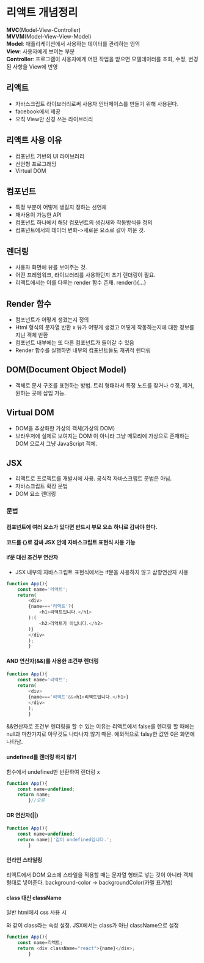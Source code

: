 # 리액트 개념정리
<strong>MVC</strong>(Model-View-Controller)  
<strong>MVVM</strong>(Model-View-View-Model)  
<strong>Model</strong>: 애플리케이션에서 사용하는 데이터를 관리하는 영역  
<strong>View</strong>: 사용자에게 보이는 부분  
<strong>Controller</strong>: 프로그램이 사용자에게 어떤 작업을 받으면 모델데이터를 조회, 수정, 변경된 사항을 View에 반영  
## 리액트
-	자바스크립트 라이브러리로써 사용자 인터페이스를 만들기 위해 사용된다.
-	facebook에서 제공
-	오직 View만 신경 쓰는 라이브러리
## 리액트 사용 이유
- 컴포넌트 기반의 UI 라이브러리
- 선언형 프로그래밍
- Virtual DOM
## 컴포넌트
-	특정 부분이 어떻게 생길지 정하는 선언체
-	재사용이 가능한 API
-	컴포넌트 하나에서 해당 컴포넌트의 생김새와 작동방식을 정의
-	컴포넌트에서의 데이터 변화->새로운 요소로 갈아 끼운 것. 
## 렌더링
- 사용자 화면에 뷰를 보여주는 것.
-	어떤 프레임워크, 라이브러리를 사용하던지 초기 렌더링이 필요.
-	리액트에서는 이를 다루는 render 함수 존재. render(){…}
## Render 함수
-	컴포넌트가 어떻게 생겼는지 정의  
-	Html 형식의 문자열 반환 x 뷰가 어떻게 생겼고 어떻게 작동하는지에 대한 정보를 지닌 객체 반환
-	컴포넌트 내부에는 또 다른 컴포넌트가 들어갈 수 있음
-	Render 함수를 실행하면 내부의 컴포넌트들도 재귀적 렌더링
## DOM(Document Object Model)
- 객체로 문서 구조를 표현하는 방법. 트리 형태라서 특정 노드를 찾거나 수정, 제거, 원하는 곳에 삽입 가능.
## Virtual DOM
- DOM을 추상화한 가상의 객체(가상의 DOM)
- 브라우저에 실제로 보여지는 DOM 이 아니라 그냥 메모리에 가상으로 존재하는 DOM 으로서 그냥 JavaScript 객체.  
## JSX
- 리액트로 프로젝트를 개발시에 사용. 공식적 자바스크립트 문법은 아님.
- 자바스크립트 확장 문법
- DOM 요소 렌더링


### 문법
#### 컴포넌트에 여러 요소가 있다면 반드시 부모 요소 하나로 감싸야 한다.
#### 코드를 {}로 감싸 JSX 안에 자바스크립트 표현식 사용 가능
#### if문 대신 조건부 연산자
- JSX 내부의 자바스크립트 표현식에서는 if문을 사용하지 않고 삼항연산자 사용
```js run
function App(){
    const name='리액트';
    return(
        <div>
        {name==='리액트'?(
            <h1>리액트입니다.</h1>
        ):(
            <h2>리액트가 아닙니다.</h2>
        )}
        </div>
        );
        }
```
#### AND 연산자(&&)를 사용한 조건부 렌더링
```js run
function App(){
    const name='리액트';
    return(
        <div>
        {name==='리액트'&&<h1>리액트입니다.</h1>}
        </div>
        );
        }
```
&&연산자로 조건부 렌더링을 할 수 있는 이유는 리액트에서 false를 렌더링 할 때에는 null과 마찬가지로 아무것도 나타나지 않기 때문.
예외적으로 falsy한 값인 0은 화면에 나타남.
#### undefined를 렌더링 하지 않기
함수에서 undefined만 반환하여 렌더링 x
```js run
function App(){
    const name=undefined;
    return name;
        }//오류
```
#### OR 연산자(||)
```js run
function App(){
    const name=undefined;
    return name||'값이 undefined입니다.';
        }
```
#### 인라인 스타일링
리액트에서 DOM 요소에 스타일을 적용할 때는 문자열 형태로 넣는 것이 아니라 객체 형태로 넣어준다.
background-color -> backgroundColor(카멜 표기법)
#### class 대신 className
일반 html에서 css 사용 시 <div class="ds"></div>와 같이 class라는 속성 설정.
JSX에서는 class가 아닌 className으로 설정
```js run
function App(){
    const name=리액트;
    return <div className="react">{name}</div>;
        }
```